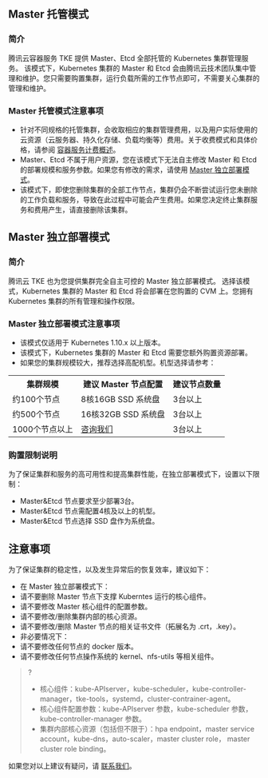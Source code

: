## Master 托管模式

### 简介
腾讯云容器服务 TKE 提供 Master、Etcd 全部托管的 Kubernetes 集群管理服务。
该模式下，Kubernetes 集群的 Master 和 Etcd 会由腾讯云技术团队集中管理和维护。您只需要购置集群，运行负载所需的工作节点即可，不需要关心集群的管理和维护。

### Master 托管模式注意事项
- 针对不同规格的托管集群，会收取相应的集群管理费用，以及用户实际使用的云资源（云服务器、持久化存储、负载均衡等）费用。关于收费模式和具体价格，请参阅 [容器服务计费概述](https://cloud.tencent.com/document/product/457/68803)。
- Master、Etcd 不属于用户资源，您在该模式下无法自主修改 Master 和 Etcd 的部署规模和服务参数。如果您有修改的需求，请使用 [Master 独立部署模式](#IndependentDeploy)。
- 该模式下，即使您删除集群的全部工作节点，集群仍会不断尝试运行您未删除的工作负载和服务，导致在此过程中可能会产生费用。如果您决定终止集群服务和费用产生，请直接删除该集群。

[](id:IndependentDeploy)
## Master 独立部署模式
### 简介
腾讯云 TKE 也为您提供集群完全自主可控的 Master 独立部署模式。
选择该模式，Kubernetes 集群的 Master 和 Etcd 将会部署在您购置的 CVM 上。您拥有 Kubernetes 集群的所有管理和操作权限。

### Master 独立部署模式注意事项
- 该模式仅适用于 Kubernetes 1.10.x 以上版本。
- 该模式下，Kubernetes 集群的 Master 和 Etcd 需要您额外购置资源部署。
- 如果您的集群规模较大，推荐选择高配机型。机型选择请参考：
<table><tr><th>集群规模</th><th>建议 Master 节点配置</th><th>建议节点数量</th></tr><tr><td>约100个节点</td><td>8核16GB SSD 系统盘</td><td>3台以上</td></tr><tr><td>约500个节点</td><td>16核32GB SSD 系统盘</td><td>3台以上</td></tr><tr><td>1000个节点以上</td><td><a href="https://cloud.tencent.com/online-service?from=doc_457">咨询我们</a></td><td>3台以上</td></tr></table>

### 购置限制说明
为了保证集群和服务的高可用性和提高集群性能，在独立部署模式下，设置以下限制：
 - Master&Etcd 节点要求至少部署3台。
 - Master&Etcd 节点需配置4核及以上的机型。
 - Master&Etcd 节点选择 SSD 盘作为系统盘。

## 注意事项

为了保证集群的稳定性，以及发生异常后的恢复效率，建议如下：
 - 在 Master 独立部署模式下：
  - 请不要删除 Master 节点下支撑 Kuberntes 运行的核心组件。
  - 请不要修改 Master 核心组件的配置参数。
  - 请不要修改/删除集群内部的核心资源。
  - 请不要修改/删除 Master 节点的相关证书文件（拓展名为 .crt，.key）。
 - 非必要情况下：
  - 请不要修改任何节点的 docker 版本。
  - 请不要修改任何节点操作系统的 kernel、nfs-utils 等相关组件。

>? 
> - 核心组件：kube-APIserver，kube-scheduler，kube-controller-manager，tke-tools，systemd，cluster-contrainer-agent。
> - 核心组件配置参数：kube-APIserver 参数，kube-scheduler 参数，kube-controller-manager 参数。
> - 集群内部核心资源（包括但不限于）：hpa endpoint，master service account，kube-dns，auto-scaler，master cluster role， master cluster role binding。

如果您对以上建议有疑问，请 [联系我们](https://cloud.tencent.com/online-service?from=doc_457)。


